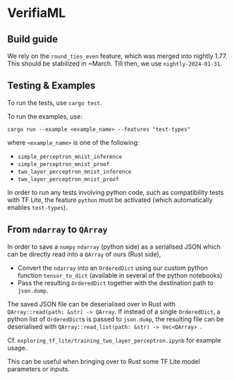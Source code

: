 # VerifiaML

## Build guide

We rely on the `round_ties_even` feature, which was merged into nightly 1.77. This should be stabilized in ~March. Till then, we use `nightly-2024-01-31`.

## Testing & Examples

To run the tests, use `cargo test`. 

To run the examples, use:
```
cargo run --example <example_name> --features "test-types"
```

where `<example_name>` is one of the following:

- `simple_perceptron_mnist_inference`
- `simple_perceptron_mnist_proof`
- `two_layer_perceptron_mnist_inference`
- `two_layer_perceptron_mnist_proof`

In order to run any tests involving python code, such as compatibility tests with TF Lite, the feature `python` must be activated (which automatically enables `test-types`).

## From `ndarray` to `QArray`

In order to save a `numpy` `ndarray` (python side) as a serialised JSON which can be directly read into a `QArray` of ours (Rust side),
- Convert the `ndarray` into an `OrderedDict` using our custom python function `tensor_to_dict` (available in several of the python notebooks)
- Pass the resulting `OrderedDict` together with the destination path to `json.dump`.

The saved JSON file can be deserialised over in Rust with `QArray::read(path: &str) -> QArray`. If instead of a single `OrderedDict`, a python list of `OrderedDict`s is passed to `json.dump`, the resulting file can be deserialised with `QArray::read_list(path: &str) -> Vec<QArray> `.

Cf. `exploring_tf_lite/training_two_layer_perceptron.ipynb` for example usage.

This can be useful when bringing over to Rust some TF Lite model parameters or inputs.

